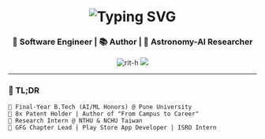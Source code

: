<h1 align="center"><img src="https://readme-typing-svg.demolab.com?font=Orbitron&size=30&duration=3000&pause=1000&center=true&vCenter=true&width=435&lines=Hi+%F0%9F%91%8B%2C+I'm+Ritesh+Hon;AI+%7C+Space+%7C+Apps+%7C+Innovation!" alt="Typing SVG" /></h1>

<h3 align="center">🚀 Software Engineer | 📚 Author | 🌌 Astronomy-AI Researcher</h3>

<p align="center">
  <img src="https://komarev.com/ghpvc/?username=rit-h&label=Profile+Scans&color=9b59b6&style=for-the-badge" alt="rit-h" />
  <img src="https://img.shields.io/badge/Code%20with%20Purpose-%230073e6.svg?style=for-the-badge&logo=github" />
</p>

---

### 🧠 TL;DR

```text
🔹 Final-Year B.Tech (AI/ML Honors) @ Pune University  
🔹 8x Patent Holder | Author of "From Campus to Career"  
🔹 Research Intern @ NTHU & NCHU Taiwan  
🔹 GFG Chapter Lead | Play Store App Developer | ISRO Intern
